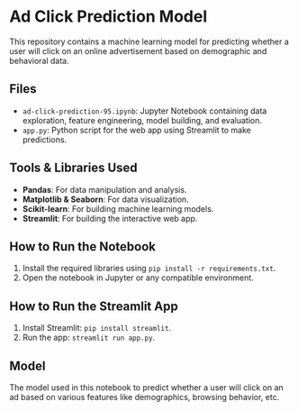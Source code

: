 # Ad Click Prediction Model

This repository contains a machine learning model for predicting whether a user will click on an online advertisement based on demographic and behavioral data.

## Files
- `ad-click-prediction-95.ipynb`: Jupyter Notebook containing data exploration, feature engineering, model building, and evaluation.
- `app.py`: Python script for the web app using Streamlit to make predictions.

## Tools & Libraries Used
- **Pandas**: For data manipulation and analysis.
- **Matplotlib & Seaborn**: For data visualization.
- **Scikit-learn**: For building machine learning models.
- **Streamlit**: For building the interactive web app.

## How to Run the Notebook
1. Install the required libraries using `pip install -r requirements.txt`.
2. Open the notebook in Jupyter or any compatible environment.

## How to Run the Streamlit App
1. Install Streamlit: `pip install streamlit`.
2. Run the app: `streamlit run app.py`.

## Model
The model used in this notebook  to predict whether a user will click on an ad based on various features like demographics, browsing behavior, etc.
